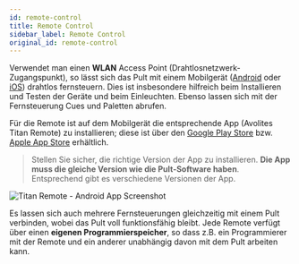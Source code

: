 ```yaml
---
id: remote-control
title: Remote Control
sidebar_label: Remote Control
original_id: remote-control
---
```


Verwendet man einen **WLAN** Access Point (Drahtlosnetzwerk-Zugangspunkt),
so lässt sich das Pult mit einem Mobilgerät ([Android](https://play.google.com/store/apps/developer?id=Avolites+Ltd) oder [iOS](https://apps.apple.com/us/developer/avolites-ltd/id688791177#see-all/i-phone-apps)) drahtlos
fernsteuern. Dies ist insbesondere hilfreich beim Installieren und
Testen der Geräte und beim Einleuchten. Ebenso lassen sich mit der
Fernsteuerung Cues und Paletten abrufen.

Für die Remote ist auf dem Mobilgerät die entsprechende App (Avolites
Titan Remote) zu installieren; diese ist über den [Google Play Store](https://play.google.com/store/apps/developer?id=Avolites+Ltd) bzw. [Apple App
Store](https://apps.apple.com/us/developer/avolites-ltd/id688791177#see-all/i-phone-apps) erhältlich.

>   Stellen Sie sicher, die richtige Version der App zu installieren. **Die
	App muss die gleiche Version wie die Pult-Software haben**. Entsprechend 
	gibt es verschiedene Versionen der App.

![Titan Remote - Android App Screenshot](/docs/images/Fixture-View-in-Titan-Remote-Android-App.png)

Es lassen sich auch mehrere Fernsteuerungen gleichzeitig mit einem Pult
verbinden, wobei das Pult voll funktionsfähig bleibt. Jede Remote
verfügt über einen **eigenen Programmierspeicher**, so dass z.B. ein
Programmierer mit der Remote und ein anderer unabhängig davon mit dem
Pult arbeiten kann.
